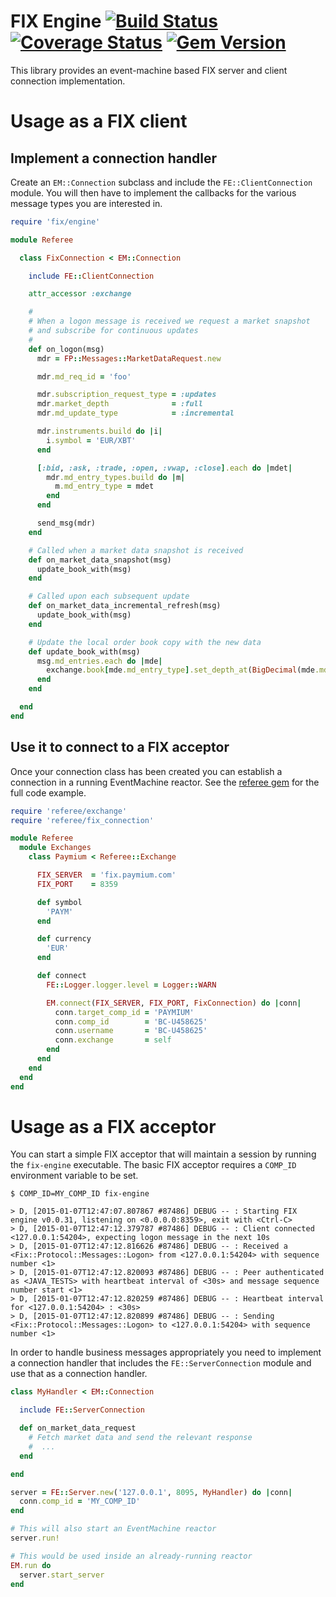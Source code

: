 FIX Engine [![Build Status](https://secure.travis-ci.org/Paymium/fix-engine.png?branch=master)](http://travis-ci.org/Paymium/fix-engine) [![Coverage Status](https://img.shields.io/coveralls/Paymium/fix-engine.svg)](https://coveralls.io/r/Paymium/fix-engine?branch=master)  [![Gem Version](https://badge.fury.io/rb/fix-engine.svg)](http://badge.fury.io/rb/fix-engine)
=

This library provides an event-machine based FIX server and client connection implementation.

# Usage as a FIX client

## Implement a connection handler

Create an `EM::Connection` subclass and include the `FE::ClientConnection` module. You will then have to implement
the callbacks for the various message types you are interested in.

````ruby
require 'fix/engine'

module Referee

  class FixConnection < EM::Connection

    include FE::ClientConnection

    attr_accessor :exchange

    #
    # When a logon message is received we request a market snapshot
    # and subscribe for continuous updates
    #
    def on_logon(msg)
      mdr = FP::Messages::MarketDataRequest.new

      mdr.md_req_id = 'foo'

      mdr.subscription_request_type = :updates
      mdr.market_depth              = :full
      mdr.md_update_type            = :incremental

      mdr.instruments.build do |i|
        i.symbol = 'EUR/XBT'
      end

      [:bid, :ask, :trade, :open, :vwap, :close].each do |mdet|
        mdr.md_entry_types.build do |m|
          m.md_entry_type = mdet
        end
      end

      send_msg(mdr)
    end

    # Called when a market data snapshot is received
    def on_market_data_snapshot(msg)
      update_book_with(msg)
    end

    # Called upon each subsequent update
    def on_market_data_incremental_refresh(msg)
      update_book_with(msg)
    end

    # Update the local order book copy with the new data
    def update_book_with(msg)
      msg.md_entries.each do |mde|
        exchange.book[mde.md_entry_type].set_depth_at(BigDecimal(mde.md_entry_px), BigDecimal(mde.md_entry_size))
      end
    end

  end
end
````

## Use it to connect to a FIX acceptor

Once your connection class has been created you can establish a connection in a running EventMachine reactor. 
See the [referee gem](https://github.com/davout/referee) for the full code example.

````ruby
require 'referee/exchange'
require 'referee/fix_connection'

module Referee
  module Exchanges
    class Paymium < Referee::Exchange

      FIX_SERVER  = 'fix.paymium.com'
      FIX_PORT    = 8359

      def symbol
        'PAYM'
      end

      def currency
        'EUR'
      end

      def connect
        FE::Logger.logger.level = Logger::WARN

        EM.connect(FIX_SERVER, FIX_PORT, FixConnection) do |conn|
          conn.target_comp_id = 'PAYMIUM'
          conn.comp_id        = 'BC-U458625'
          conn.username       = 'BC-U458625'
          conn.exchange       = self
        end
      end
    end
  end
end
````


# Usage as a FIX acceptor

You can start a simple FIX acceptor that will maintain a session by running the `fix-engine` executable.
The basic FIX acceptor requires a `COMP_ID` environment variable to be set.

````
$ COMP_ID=MY_COMP_ID fix-engine

> D, [2015-01-07T12:47:07.807867 #87486] DEBUG -- : Starting FIX engine v0.0.31, listening on <0.0.0.0:8359>, exit with <Ctrl-C>
> D, [2015-01-07T12:47:12.379787 #87486] DEBUG -- : Client connected <127.0.0.1:54204>, expecting logon message in the next 10s
> D, [2015-01-07T12:47:12.816626 #87486] DEBUG -- : Received a <Fix::Protocol::Messages::Logon> from <127.0.0.1:54204> with sequence number <1>
> D, [2015-01-07T12:47:12.820093 #87486] DEBUG -- : Peer authenticated as <JAVA_TESTS> with heartbeat interval of <30s> and message sequence number start <1>
> D, [2015-01-07T12:47:12.820259 #87486] DEBUG -- : Heartbeat interval for <127.0.0.1:54204> : <30s>
> D, [2015-01-07T12:47:12.820899 #87486] DEBUG -- : Sending <Fix::Protocol::Messages::Logon> to <127.0.0.1:54204> with sequence number <1>
````

In order to handle business messages appropriately you need to implement a connection handler
that includes the `FE::ServerConnection` module and use that as a connection handler.

````ruby
class MyHandler < EM::Connection

  include FE::ServerConnection

  def on_market_data_request
    # Fetch market data and send the relevant response
    #  ...
  end

end

server = FE::Server.new('127.0.0.1', 8095, MyHandler) do |conn|
  conn.comp_id = 'MY_COMP_ID'
end

# This will also start an EventMachine reactor
server.run!

# This would be used inside an already-running reactor
EM.run do
  server.start_server
end
````

